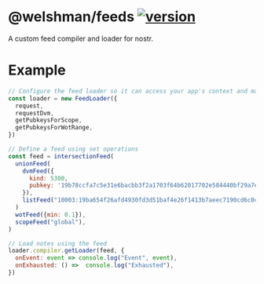 # @welshman/feeds [![version](https://badgen.feeds/npm/v/@welshman/feeds)](https://npmjs.com/package/@welshman/feeds)

A custom feed compiler and loader for nostr.

# Example

```javascript
// Configure the feed loader so it can access your app's context and make requests
const loader = new FeedLoader({
  request,
  requestDvm,
  getPubkeysForScope,
  getPubkeysForWotRange,
})

// Define a feed using set operations
const feed = intersectionFeed(
  unionFeed(
    dvmFeed({
      kind: 5300,
      pubkey: '19b78ccfa7c5e31e6bacbb3f2a1703f64b62017702e584440bf29a7e16263e8c',
    }),
    listFeed("10003:19ba654f26afd4930fd3d51baf4e26f1413b7aeec7190cd6c0cdf4d2f14cec6b:"),
  )
  wotFeed({min: 0.1}),
  scopeFeed("global"),
)

// Load notes using the feed
loader.compiler.getLoader(feed, {
  onEvent: event => console.log("Event", event),
  onExhausted: () =>  console.log("Exhausted"),
})
```
